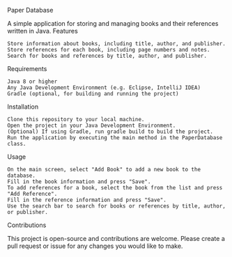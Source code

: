 Paper Database

A simple application for storing and managing books and their references written in Java.
Features

    Store information about books, including title, author, and publisher.
    Store references for each book, including page numbers and notes.
    Search for books and references by title, author, and publisher.

Requirements

    Java 8 or higher
    Any Java Development Environment (e.g. Eclipse, IntelliJ IDEA)
    Gradle (optional, for building and running the project)

Installation

    Clone this repository to your local machine.
    Open the project in your Java Development Environment.
    (Optional) If using Gradle, run gradle build to build the project.
    Run the application by executing the main method in the PaperDatabase class.

Usage

    On the main screen, select "Add Book" to add a new book to the database.
    Fill in the book information and press "Save".
    To add references for a book, select the book from the list and press "Add Reference".
    Fill in the reference information and press "Save".
    Use the search bar to search for books or references by title, author, or publisher.

Contributions

This project is open-source and contributions are welcome. Please create a pull request or issue for any changes you would like to make.

